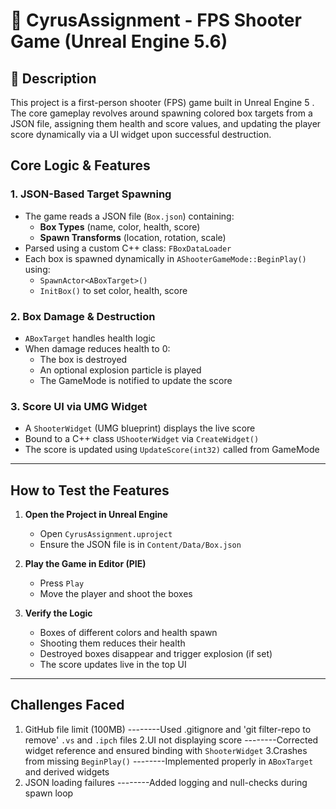 # 🎯 CyrusAssignment - FPS Shooter Game (Unreal Engine 5.6)

## 📘 Description
This project is a first-person shooter (FPS) game built in Unreal Engine 5 . The core gameplay revolves around spawning colored box targets from a JSON file, assigning them health and score values, and updating the player score dynamically via a UI widget upon successful destruction.


##  Core Logic & Features

### 1.  JSON-Based Target Spawning
- The game reads a JSON file (`Box.json`) containing:
  - **Box Types** (name, color, health, score)
  - **Spawn Transforms** (location, rotation, scale)
- Parsed using a custom C++ class: `FBoxDataLoader`
- Each box is spawned dynamically in `AShooterGameMode::BeginPlay()` using:
  - `SpawnActor<ABoxTarget>()`
  - `InitBox()` to set color, health, score

### 2.  Box Damage & Destruction
- `ABoxTarget` handles health logic
- When damage reduces health to 0:
  - The box is destroyed
  - An optional explosion particle is played
  - The GameMode is notified to update the score

### 3.  Score UI via UMG Widget
- A `ShooterWidget` (UMG blueprint) displays the live score
- Bound to a C++ class `UShooterWidget` via `CreateWidget()`
- The score is updated using `UpdateScore(int32)` called from GameMode

---

##  How to Test the Features

1. **Open the Project in Unreal Engine**
   - Open `CyrusAssignment.uproject`
   - Ensure the JSON file is in `Content/Data/Box.json`

2. **Play the Game in Editor (PIE)**
   - Press `Play`
   - Move the player and shoot the boxes

3. **Verify the Logic**
   - Boxes of different colors and health spawn
   - Shooting them reduces their health
   - Destroyed boxes disappear and trigger explosion (if set)
   - The score updates live in the top UI

---

##  Challenges Faced

1. GitHub file limit (100MB) 
--------Used .gitignore and 'git filter-repo to remove' `.vs` and `.ipch` files 
2.UI not displaying score 
--------Corrected widget reference and ensured binding with `ShooterWidget` 
3.Crashes from missing `BeginPlay()` 
--------Implemented properly in `ABoxTarget` and derived widgets 
4. JSON loading failures 
--------Added logging and null-checks during spawn loop 

